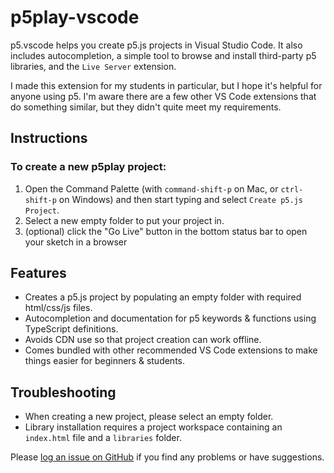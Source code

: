 # p5play-vscode 

p5.vscode helps you create p5.js projects in Visual Studio Code. It also includes autocompletion, a simple tool to browse and install third-party p5 libraries, and the `Live Server` extension. 

I made this extension for my students in particular, but I hope it's helpful for anyone using p5. I'm aware there are a few other VS Code extensions that do something similar, but they didn't quite meet my requirements.

## Instructions

### To create a new p5play project:

1. Open the Command Palette (with `command-shift-p` on Mac, or `ctrl-shift-p` on Windows) and then start typing and select `Create p5.js Project`. 
2. Select a new empty folder to put your project in.
3. (optional) click the "Go Live" button in the bottom status bar to open your sketch in a browser

## Features

- Creates a p5.js project by populating an empty folder with required html/css/js files.
- Autocompletion and documentation for p5 keywords & functions using TypeScript definitions.
- Avoids CDN use so that project creation can work offline.
- Comes bundled with other recommended VS Code extensions to make things easier for beginners & students.

## Troubleshooting

- When creating a new project, please select an empty folder.
- Library installation requires a project workspace containing an `index.html` file and a `libraries` folder.

Please [log an issue on GitHub](https://github.com//quinton-ashley/p5play-vscode/issues) if you find any problems or have suggestions.
